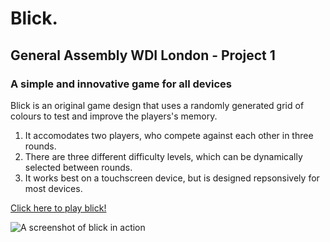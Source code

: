# Blick.
## General Assembly WDI London - Project 1
### A simple and innovative game for all devices

Blick is an original game design that uses a randomly generated grid of colours to test and improve the players's memory. 

1. It accomodates two players, who compete against each other in three rounds.
2. There are three different difficulty levels, which can be dynamically selected between rounds.
3. It works best on a touchscreen device, but is designed repsonsively for most devices.

[Click here to play blick!](https://www.playblick.herokuapp.com)

![A screenshot of blick in action](https://raw.github.com/odholden/wdi-first-project/blob/master/images/blick1.png)
